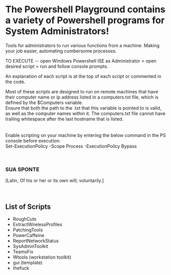 # The Powershell Playground contains a variety of Powershell programs for System Administrators!

Tools for administrators to run various functions from a machine. Making your job easier, automating cumbersome processes.


TO EXECUTE  --  open Windows Powershell ISE as Administrator  >  open desired script  >  run and follow console prompts.

An explanation of each script is at the top of each script or commented in the code.

Most of these scripts are designed to run on remote machines that have their computer name or ip address listed in a computers.txt file, which is defined by the $Computers variable. <br/>
Ensure that both the path to the .txt that this variable is pointed to is valid, as well as the computer names within it. The computers.txt file cannot have trailing whitespace after the last hostname that is listed. 
<br/>
<br/>
<br/>
Enable scripting on your machine by entering the below command in the PS console before execution: <br/> 
Set-ExecutionPolicy -Scope Process -ExecutionPolicy Bypass


<br/>

### SUA SPONTE

[Latin, Of his or her or its own will; voluntarily.]

<br/>

## List of Scripts

- RoughCuts
- ExtractWirelessProfiles
- PatchingTools
- PowerCaffeine
- ReportNetworkStatus
- SysAdminToolkit
- TeamsFix
- Wtools (workstation toolkit)
- gui (template)
- thefuck
